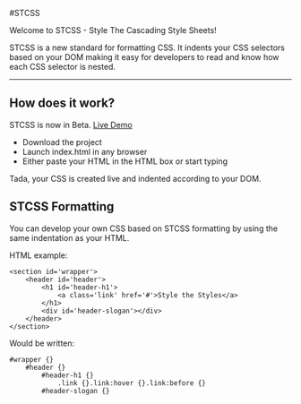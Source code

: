 #STCSS

Welcome to STCSS - Style The Cascading Style Sheets!

STCSS is a new standard for formatting CSS. It indents your CSS selectors based on your DOM making it easy for developers to read and know how each CSS selector is nested.

***
## How does it work?
STCSS is now in Beta. [Live Demo](http://royjulien.com/stcss)
- Download the project
- Launch index.html in any browser
- Either paste your HTML in the HTML box or start typing

Tada, your CSS is created live and indented according to your DOM.

## STCSS Formatting
You can develop your own CSS based on STCSS formatting by using the same indentation as your HTML.

HTML example:

    <section id='wrapper'>
        <header id='header'>
            <h1 id='header-h1'>
                <a class='link' href='#'>Style the Styles</a>
            </h1>
            <div id='header-slogan'></div>
        </header>
    </section>
    
Would be written:

    #wrapper {}
        #header {}
            #header-h1 {}
                .link {}.link:hover {}.link:before {}
            #header-slogan {}
